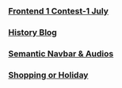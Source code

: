### [Frontend 1 Contest-1 July](https://meetgovindbajaj.github.io/Acciojob/Main/Frontend%201%20Contest-1%20July/)

### [History Blog](https://meetgovindbajaj.github.io/Acciojob/Main/History%20Blog)

### [Semantic Navbar & Audios](https://meetgovindbajaj.github.io/Acciojob/Main/Semantic%20Navbar%20&%20Audios)

### [Shopping or Holiday](https://meetgovindbajaj.github.io/Acciojob/Main/Shopping%20or%20Holiday)
